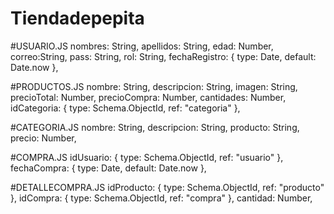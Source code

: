 # Tiendadepepita

#USUARIO.JS
nombres: String,
  apellidos: String,
  edad: Number,
  correo:String,
  pass: String,
  rol: String,
  fechaRegistro: { type: Date, default: Date.now },
  
  #PRODUCTOS.JS
  nombre: String,
    descripcion: String,
    imagen: String,
    precioTotal: Number,
    precioCompra: Number,
    cantidades: Number,
    idCategoria: { type: Schema.ObjectId, ref: "categoria" },
    
  #CATEGORIA.JS
  nombre: String,
  descripcion: String,
  producto: String,
  precio: Number,

   #COMPRA.JS
  idUsuario: { type: Schema.ObjectId, ref: "usuario" },
  fechaCompra: { type: Date, default: Date.now },
  
  #DETALLECOMPRA.JS
  idProducto: { type: Schema.ObjectId, ref: "producto" },
  idCompra: { type: Schema.ObjectId, ref: "compra" },
  cantidad: Number,
  
  

